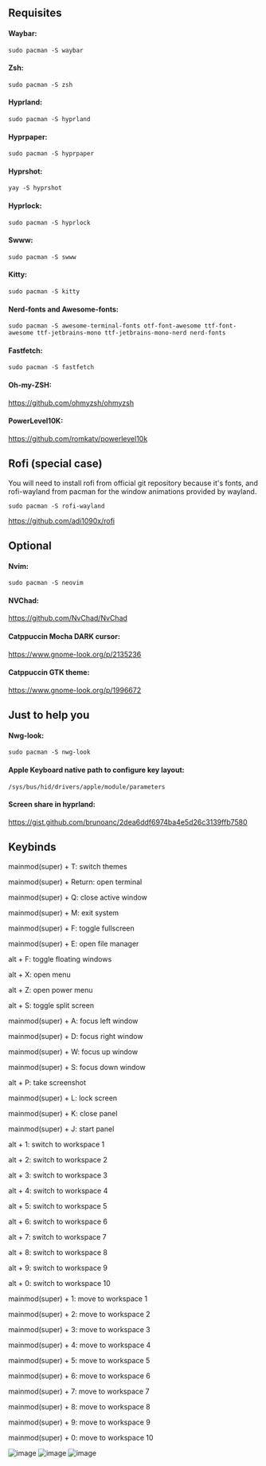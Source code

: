 ## Requisites

#### Waybar:
```
sudo pacman -S waybar
```
#### Zsh: 
```
sudo pacman -S zsh 
```
#### Hyprland: 
```
sudo pacman -S hyprland 
```
#### Hyprpaper: 
```
sudo pacman -S hyprpaper 
```
#### Hyprshot: 
```
yay -S hyprshot 
```
#### Hyprlock: 
```
sudo pacman -S hyprlock 
```
#### Swww: 
```
sudo pacman -S swww 
```
#### Kitty: 
```
sudo pacman -S kitty 
```
#### Nerd-fonts and Awesome-fonts: 
```
sudo pacman -S awesome-terminal-fonts otf-font-awesome ttf-font-awesome ttf-jetbrains-mono ttf-jetbrains-mono-nerd nerd-fonts
```
#### Fastfetch: 
```
sudo pacman -S fastfetch 
```
#### Oh-my-ZSH: 

<a>https://github.com/ohmyzsh/ohmyzsh</a>

#### PowerLevel10K:

<a>https://github.com/romkatv/powerlevel10k</a>
## Rofi (special case)

  You will need to install rofi from official git repository because it's fonts, and rofi-wayland from pacman for the window animations provided by wayland.
  
  ```
  sudo pacman -S rofi-wayland 
  ```
  <a>https://github.com/adi1090x/rofi</a>
  

## Optional

#### Nvim: 
```
sudo pacman -S neovim 
```
#### NVChad: 

<a>https://github.com/NvChad/NvChad</a>

#### Catppuccin Mocha DARK cursor: 

<a>https://www.gnome-look.org/p/2135236</a>


#### Catppuccin GTK theme: 

<a>https://www.gnome-look.org/p/1996672</a>


## Just to help you

#### Nwg-look: 
```
sudo pacman -S nwg-look 
```
#### Apple Keyboard native path to configure key layout: 
```
/sys/bus/hid/drivers/apple/module/parameters
```
#### Screen share in hyprland: 
<a>https://gist.github.com/brunoanc/2dea6ddf6974ba4e5d26c3139ffb7580</a>

## Keybinds

mainmod(super) + T: switch themes

mainmod(super) + Return: open terminal

mainmod(super) + Q: close active window

mainmod(super) + M: exit system

mainmod(super) + F: toggle fullscreen

mainmod(super) + E: open file manager

alt + F: toggle floating windows

alt + X: open menu

alt + Z: open power menu

alt + S: toggle split screen

mainmod(super) + A: focus left window

mainmod(super) + D: focus right window

mainmod(super) + W: focus up window

mainmod(super) + S: focus down window

alt + P: take screenshot

mainmod(super) + L: lock screen

mainmod(super) + K: close panel

mainmod(super) + J: start panel

alt + 1: switch to workspace 1

alt + 2: switch to workspace 2

alt + 3: switch to workspace 3

alt + 4: switch to workspace 4

alt + 5: switch to workspace 5

alt + 6: switch to workspace 6

alt + 7: switch to workspace 7

alt + 8: switch to workspace 8

alt + 9: switch to workspace 9

alt + 0: switch to workspace 10


mainmod(super) + 1: move to workspace 1

mainmod(super) + 2: move to workspace 2

mainmod(super) + 3: move to workspace 3

mainmod(super) + 4: move to workspace 4

mainmod(super) + 5: move to workspace 5

mainmod(super) + 6: move to workspace 6

mainmod(super) + 7: move to workspace 7

mainmod(super) + 8: move to workspace 8

mainmod(super) + 9: move to workspace 9

mainmod(super) + 0: move to workspace 10


![image](https://github.com/user-attachments/assets/264a85ac-d59a-442d-bbd5-f75765d05bd8)
![image](https://github.com/user-attachments/assets/50e9f067-19a0-4c89-afc7-644e0b714a31)
![image](https://github.com/user-attachments/assets/99507c95-f973-44fa-91d9-5b3e34ef294e)






